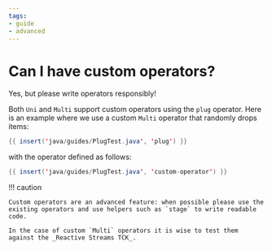 ```yaml
---
tags:
- guide
- advanced
---
```


# Can I have custom operators?

Yes, but please write operators responsibly!

Both `Uni` and `Multi` support custom operators using the `plug` operator.
Here is an example where we use a custom `Multi` operator that randomly drops items:

```java linenums="1"
{{ insert('java/guides/PlugTest.java', 'plug') }}
```

with the operator defined as follows:

```java linenums="1"
{{ insert('java/guides/PlugTest.java', 'custom-operator') }}
```


!!! caution
    
    Custom operators are an advanced feature: when possible please use the existing operators and use helpers such as `stage` to write readable code.
    
    In the case of custom `Multi` operators it is wise to test them against the _Reactive Streams TCK_.

